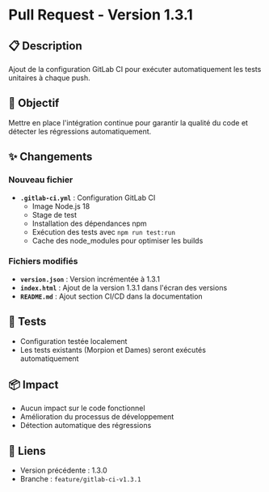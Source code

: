 # Pull Request - Version 1.3.1

## 📋 Description
Ajout de la configuration GitLab CI pour exécuter automatiquement les tests unitaires à chaque push.

## 🎯 Objectif
Mettre en place l'intégration continue pour garantir la qualité du code et détecter les régressions automatiquement.

## ✨ Changements

### Nouveau fichier
- **`.gitlab-ci.yml`** : Configuration GitLab CI
  - Image Node.js 18
  - Stage de test
  - Installation des dépendances npm
  - Exécution des tests avec `npm run test:run`
  - Cache des node_modules pour optimiser les builds

### Fichiers modifiés
- **`version.json`** : Version incrémentée à 1.3.1
- **`index.html`** : Ajout de la version 1.3.1 dans l'écran des versions
- **`README.md`** : Ajout section CI/CD dans la documentation

## 🧪 Tests
- Configuration testée localement
- Les tests existants (Morpion et Dames) seront exécutés automatiquement

## 📦 Impact
- Aucun impact sur le code fonctionnel
- Amélioration du processus de développement
- Détection automatique des régressions

## 🔗 Liens
- Version précédente : 1.3.0
- Branche : `feature/gitlab-ci-v1.3.1`
